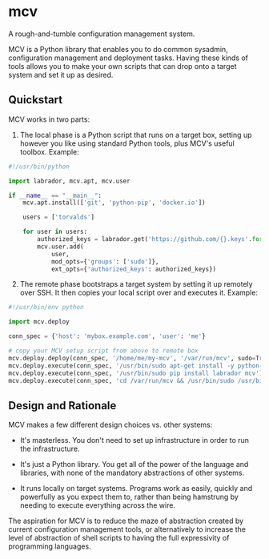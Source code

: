 mcv
===

A rough-and-tumble configuration management system.

MCV is a Python library that enables you to do common sysadmin,
configuration management and deployment tasks.  Having these kinds of
tools allows you to make your own scripts that can drop onto a target
system and set it up as desired.

Quickstart
----------

MCV works in two parts:

1. The local phase is a Python script that runs on a target box,
   setting up however you like using standard Python tools, plus
   MCV's useful toolbox.  Example:

```python
#!/usr/bin/python

import labrador, mcv.apt, mcv.user

if __name__ == "__main__":
    mcv.apt.install(['git', 'python-pip', 'docker.io'])

    users = ['torvalds']

    for user in users:
        authorized_keys = labrador.get('https://github.com/{}.keys'.format(user))
        mcv.user.add(
            user,
            mod_opts={'groups': ['sudo']},
            ext_opts={'authorized_keys': authorized_keys})
```

2. The remote phase bootstraps a target system by setting it up
   remotely over SSH.  It then copies your local script over and executes
   it.  Example:

```python
#!/usr/bin/env python

import mcv.deploy

conn_spec = {'host': 'mybox.example.com', 'user': 'me'}

# copy your MCV setup script from above to remote box
mcv.deploy.deploy(conn_spec, '/home/me/my-mcv', '/var/run/mcv', sudo=True)
mcv.deploy.execute(conn_spec, '/usr/bin/sudo apt-get install -y python-dev python-pip')
mcv.deploy.execute(conn_spec, '/usr/bin/sudo pip install labrador mcv')
mcv.deploy.execute(conn_spec, 'cd /var/run/mcv && /usr/bin/sudo /usr/bin/python ./m.py')
```

Design and Rationale 
--------------------

MCV makes a few different design choices vs. other systems:

- It's masterless.  You don't need to set up infrastructure in
  order to run the infrastructure.

- It's just a Python library.  You get all of the power of the
  language and libraries, with none of the mandatory abstractions
  of other systems.

- It runs locally on target systems.  Programs work as easily,
  quickly and powerfully as you expect them to, rather than
  being hamstrung by needing to execute everything across the wire.

The aspiration for MCV is to reduce the maze of abstraction created by
current configuration management tools, or alternatively to increase
the level of abstraction of shell scripts to having the full
expressivity of programming languages.

